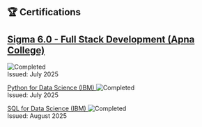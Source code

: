 ## 🏆 Certifications

## [Sigma 6.0 - Full Stack Development (Apna College)](https://github.com/MOUNIKA-M18/certificates/blob/main/mounika-mern.pdf)  
![Completed](https://img.shields.io/badge/Sigma6.0-Completed-blue)  
Issued: July 2025

[ Python for Data Science (IBM) ](https://github.com/MOUNIKA-M18/certificates/blob/main/mounika-python.pdf) 
![Completed](https://img.shields.io/badge/IBM-Python_for_Data_Science-blue)  
Issued: July 2025

[ SQL for Data Science (IBM) ](https://github.com/MOUNIKA-M18/certificates/blob/main/mounika-sql.pdf) 
![Completed](https://img.shields.io/badge/IBM-SQL_for_Data_Science-blue)  
Issued: August 2025


